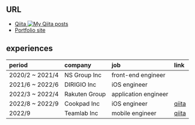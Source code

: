 ## URL

- [Qiita ](https://qiita.com/miyakooti)[![My Qiita posts](https://qiita-badge.apiapi.app/s/miyakooti/posts.svg)](http://qiita.com/miyakooti)
- [Portfolio site](https://miyakooti.github.io/kousuke_portofolio/)


## experiences

| period | company | job | link |
|:-----------|:------------|:------------|:------------|
| 2020/2 ~ 2021/4 | NS Group Inc| front-end engineer| |
| 2021/6 ~ 2022/6 | DIRIGIO Inc| iOS engineer| |
| 2022/3 ~ 2022/4 | Rakuten Group| application engineer| |
| 2022/8 ~ 2022/9 | Cookpad Inc| iOS engineer| [qiita](https://qiita.com/miyakooti/private/95d3f815da897a71bf61) |
| 2022/9 | Teamlab Inc| mobile engineer| [qiita](https://qiita.com/miyakooti/private/42b70aaf9c7cd473314e) |

<!-- ## Doing
- GUI Architecture(MVVM)



## Scheduled

- flutter
- Redux
- Rx
- golang
- swiftGen
- swiftlint
- clean architecture
- 

## Done
- GUI Architecture(MVP)
 -->
